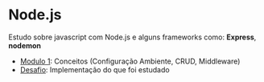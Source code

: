 # Node.js

Estudo sobre javascript com Node.js e alguns frameworks como: **Express**, **nodemon**

- [Modulo 1](Modulo%201): Conceitos (Configuração Ambiente, CRUD, Middleware)
- [Desafio](Desafio): Implementação do que foi estudado

